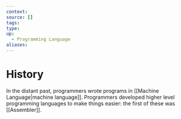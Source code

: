 ```yaml
---
context:
source: []
tags: 
type:
up:
  - Programming Language
aliases:
---
```


# History

In the distant past, programmers wrote programs in [[Machine Language|machine language]]. Programmers developed higher level programming languages to make things easier: the first of these was [[Assembler]].
